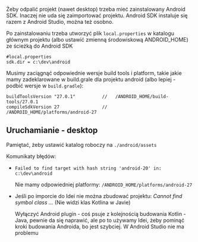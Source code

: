 Żeby odpalić projekt (nawet desktop) trzeba mieć zainstalowany Android SDK.
Inaczej nie uda się zaimportować projektu.
Android SDK instaluje się razem z Android Studio, można też osobno.

Po zainstalowaniu trzeba utworzyć plik `local.properties` w katalogu głównym projektu (albo ustawić zmienną środowiskową ANDROID_HOME)
ze ścieżką do Android SDK

```
#local.properties
sdk.dir = c:\dev\android
```

Musimy zaciągnąć odpowiednie wersje build tools i platform,
takie jakie mamy zadeklarowane w build.grale dla projektu android
(albo lepiej - podbić wersje w `build.gradle`):
```
buildToolsVersion "27.0.1"          //   /ANDROID_HOME/build-tools/27.0.1
compileSdkVersion 27                //   /ANDROID_HOME/platforms/android-27
```

Uruchamianie - desktop
----------------------
Pamiętać, żeby ustawić katalog roboczy na `./android/assets` 

Komunikaty błędów:


* `Failed to find target with hash string 'android-20' in: c:\dev\android`

  Nie mamy odpowiedniej platformy: `/ANDROID_HOME/platforms/android-27`

* Jeśli po imporcie do Idei nie można zbudować projektu: *Cannot find symbol class ...*
  (Nie widzi klas Kotlina w Javie)

  Wyłączyć Android plugin - coś psuje z kolejnością budowania Kotlin - Java, pewnie da się 
  naprawić, ale po to używamy Idei, żeby pominąć kroki budowania Androida, bo jest szybciej.
  W Android Studio nie ma problemu